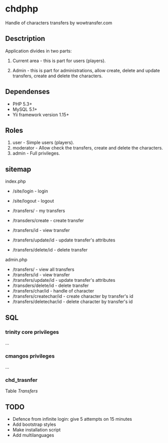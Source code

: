 # chdphp #

Handle of characters transfers by wowtransfer.com


## Desctription ##

Application divides in two parts:

1. Current area - this is part for users (players).

2. Admin - this is part for administrations, allow create, delete and update transfers, create and delete the characters.

## Dependenses ##

* PHP 5.3+
* MySQL 5.1+
* Yii framework version 1.15+

## Roles ##

1. user - Simple users (players).
2. moderator - Allow check the transfers, create and delete the characters.
3. admin - Full privileges.


## sitemap ##

index.php

* /site/login   - login
* /site/logout  - logout

* /transfers/           - my transfers
* /transders/create     - create transfer
* /transfers/id         - view transfer
* /transfers/update/id  - update transfer's attributes
* /transfers/delete/id  - delete transfer

admin.php

* /transfers/           - view all transfers
* /transfers/id         - view transfer
* /transfers/update/id  - update transfer's attributes
* /transders/delete/id  - delete transfer
* /transfers/char/id    - handle of character
* /transfers/createchar/id  - create character by transfer's id
* /transfers/deletechar/id  - delete character by transfer's id


## SQL ##

### trinity core privileges ###

...

### cmangos privileges ###

...

### chd\_trasnfer

Table *Transfers*


## TODO ##

* Defence from infinite login: give 5 attempts on 15 minutes
* Add bootstrap styles
* Make installation script
* Add multilanguages